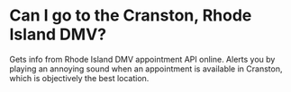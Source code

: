 # Can I go to the Cranston, Rhode Island DMV?
Gets info from Rhode Island DMV appointment API online. Alerts you by playing an annoying sound when an appointment is available in Cranston, which is objectively the best location.
